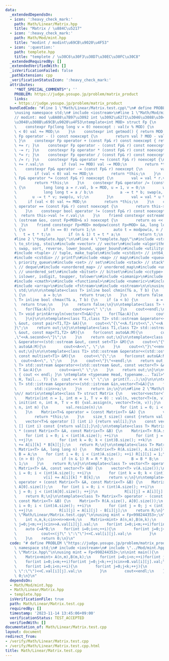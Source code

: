 ```yaml
---
data:
  _extendedDependsOn:
  - icon: ':heavy_check_mark:'
    path: Math/Linear/Matrix.hpp
    title: "Matrix / \u884C\u5217"
  - icon: ':heavy_check_mark:'
    path: Math/Mod/mint.hpp
    title: "modint / modint\u69CB\u9020\u4F53"
  - icon: ':question:'
    path: templete.hpp
    title: "templete / \u30C6\u30F3\u30D7\u30EC\u30FC\u30C8"
  _extendedRequiredBy: []
  _extendedVerifiedWith: []
  _isVerificationFailed: false
  _pathExtension: cpp
  _verificationStatusIcon: ':heavy_check_mark:'
  attributes:
    '*NOT_SPECIAL_COMMENTS*': ''
    PROBLEM: https://judge.yosupo.jp/problem/matrix_product
    links:
    - https://judge.yosupo.jp/problem/matrix_product
  bundledCode: "#line 1 \"Math/Linear/Matrix.test.cpp\"\n# define PROBLEM \"https://judge.yosupo.jp/problem/matrix_product\"\
    \nusing namespace std;\n# include <iostream>\n#line 1 \"Math/Mod/mint.hpp\"\n\n\
    // modint: mod \u8A08\u7B97\u3092 int \u3092\u6271\u3046\u3088\u3046\u306B\u6271\
    \u3048\u308B\u69CB\u9020\u4F53\ntemplate<int MOD> struct Fp {\n    long long val;\n\
    \    constexpr Fp(long long v = 0) noexcept : val(v % MOD) {\n        if (val\
    \ < 0) val += MOD;\n    }\n    constexpr int getmod() { return MOD; }\n    constexpr\
    \ Fp operator - () const noexcept {\n        return val ? MOD - val : 0;\n   \
    \ }\n    constexpr Fp operator + (const Fp& r) const noexcept { return Fp(*this)\
    \ += r; }\n    constexpr Fp operator - (const Fp& r) const noexcept { return Fp(*this)\
    \ -= r; }\n    constexpr Fp operator * (const Fp& r) const noexcept { return Fp(*this)\
    \ *= r; }\n    constexpr Fp operator / (const Fp& r) const noexcept { return Fp(*this)\
    \ /= r; }\n    constexpr Fp& operator += (const Fp& r) noexcept {\n        val\
    \ += r.val;\n        if (val >= MOD) val -= MOD;\n        return *this;\n    }\n\
    \    constexpr Fp& operator -= (const Fp& r) noexcept {\n        val -= r.val;\n\
    \        if (val < 0) val += MOD;\n        return *this;\n    }\n    constexpr\
    \ Fp& operator *= (const Fp& r) noexcept {\n        val = val * r.val % MOD;\n\
    \        return *this;\n    }\n    constexpr Fp& operator /= (const Fp& r) noexcept\
    \ {\n        long long a = r.val, b = MOD, u = 1, v = 0;\n        while (b) {\n\
    \            long long t = a / b;\n            a -= t * b; swap(a, b);\n     \
    \       u -= t * v; swap(u, v);\n        }\n        val = val * u % MOD;\n   \
    \     if (val < 0) val += MOD;\n        return *this;\n    }\n    constexpr bool\
    \ operator == (const Fp& r) const noexcept {\n        return this->val == r.val;\n\
    \    }\n    constexpr bool operator != (const Fp& r) const noexcept {\n      \
    \  return this->val != r.val;\n    }\n    friend constexpr ostream& operator <<\
    \ (ostream &os, const Fp<MOD>& x) noexcept {\n        return os << x.val;\n  \
    \  }\n    friend constexpr Fp<MOD> modpow(const Fp<MOD> &a, long long n) noexcept\
    \ {\n        if (n == 0) return 1;\n        auto t = modpow(a, n / 2);\n     \
    \   t = t * t;\n        if (n & 1) t = t * a;\n        return t;\n    }\n};\n\n\
    #line 2 \"templete.hpp\"\n\n#line 4 \"templete.hpp\"\n#include <string> // string,\
    \ to_string, stoi\n#include <vector> // vector\n#include <algorithm> // min, max,\
    \ swap, sort, reverse, lower_bound, upper_bound\n#include <utility> // pair, make_pair\n\
    #include <tuple> // tuple, make_tuple\n#include <cstdint> // int64_t, int*_t\n\
    #include <cstdio> // printf\n#include <map> // map\n#include <queue> // queue,\
    \ priority_queue\n#include <set> // set\n#include <stack> // stack\n#include <deque>\
    \ // deque\n#include <unordered_map> // unordered_map\n#include <unordered_set>\
    \ // unordered_set\n#include <bitset> // bitset\n#include <cctype> // isupper,\
    \ islower, isdigit, toupper, tolower\n#include <iomanip>\n#include <climits>\n\
    #include <cmath>\n#include <functional>\n#include <numeric>\n#include <regex>\n\
    #include <array>\n#include <fstream>\n#include <sstream>\n\n\nusing namespace\
    \ std;\n\n\n\ntemplate<class T> inline bool chmin(T& a, T b) {\n    if (a > b)\
    \ {\n        a = b;\n        return true;\n    }\n    return false;\n}\ntemplate<class\
    \ T> inline bool chmax(T& a, T b) {\n    if (a < b) {\n        a = b;\n      \
    \  return true;\n    }\n    return false;\n}\n\ntemplate<class T> void printArray(vector<T>&A){\n\
    \    for(T&a:A){\n        cout<<a<<\" \";\n    }\n    cout<<endl;\n}\ntemplate<class\
    \ T> void printArrayln(vector<T>&A){\n    for(T&a:A){\n        cout<<a<<endl;\n\
    \    }\n}\n\n\ntemplate<class T1,class T2> std::ostream &operator<<(std::ostream\
    \ &out, const pair<T1,T2> &A){\n    cout<<\"{\"<<A.first<<\",\"<<A.second<<\"\
    }\";\n    return out;\n}\n\ntemplate<class T1,class T2> std::ostream &operator<<(std::ostream\
    \ &out, const map<T1,T2> &M){\n    for(const auto&A:M){\n        cout<<\"{\"<<A.first<<\"\
    ,\"<<A.second<<\"}\";\n    }\n    return out;\n}\n\ntemplate<class T1> std::ostream\
    \ &operator<<(std::ostream &out, const set<T1> &M){\n    cout<<\"{\";\n    for(const\
    \ auto&A:M){\n        cout<<A<<\", \";\n    }\n    cout<<\"}\"<<endl;\n    return\
    \ out;\n}\n\n\ntemplate<class T1> std::ostream &operator<<(std::ostream &out,\
    \ const multiset<T1> &M){\n    cout<<\"{\";\n    for(const auto&A:M){\n      \
    \  cout<<A<<\", \";\n    }\n    cout<<\"}\"<<endl;\n    return out;\n}\n\ntemplate<class\
    \ T> std::ostream &operator<<(std::ostream &out, const vector<T> &A){\n    for(const\
    \ T &a:A){\n        cout<<a<<\" \";\n    }\n    return out;\n}\n\nvoid print()\
    \ { cout << endl; }\n \ntemplate <typename Head, typename... Tail>\nvoid print(Head\
    \ H, Tail... T) {\n  cout << H << \" \";\n  print(T...);\n}\n\n\ntemplate<class\
    \ T> std::istream &operator>>(std::istream &in,vector<T>&A){\n    for(T&a:A){\n\
    \        std::cin>>a;\n    }\n    return in;\n}\n\n#line 2 \"Math/Linear/Matrix.hpp\"\
    \n// matrix\ntemplate<class T> struct Matrix {\n    vector<vector<T> > val;\n\
    \    Matrix(int n = 1, int m = 1, T v = 0) : val(n, vector<T>(m, v)) {}\n    void\
    \ init(int n, int m, T v = 0) {val.assign(n, vector<T>(m, v));}\n    void resize(int\
    \ n, int m) {\n        val.resize(n);\n        for (int i = 0; i < n; ++i) val[i].resize(m);\n\
    \    }\n    Matrix<T>& operator = (const Matrix<T> &A) {\n        val = A.val;\n\
    \        return *this;\n    }\n    size_t size() const {return val.size();}\n\
    \    vector<T>& operator [] (int i) {return val[i];}\n    const vector<T>& operator\
    \ [] (int i) const {return val[i];}\n};\n\ntemplate<class T> Matrix<T> operator\
    \ * (const Matrix<T> &A, const Matrix<T> &B) {\n    Matrix<T> R(A.size(), B[0].size());\n\
    \    for (int i = 0; i < (int)A.size(); ++i)\n        for (int j = 0; j < (int)B[0].size();\
    \ ++j)\n            for (int k = 0; k < (int)B.size(); ++k)\n                R[i][j]\
    \ += A[i][k] * B[k][j];\n    return R;\n}\n\ntemplate<class T> Matrix<T> pow(const\
    \ Matrix<T> &A, long long n) {\n    Matrix<T> R(A.size(), A.size());\n    auto\
    \ B = A;\n    for (int i = 0; i < (int)A.size(); ++i) R[i][i] = 1;\n    while\
    \ (n > 0) {\n        if (n & 1) R = R * B;\n        B = B * B;\n        n >>=\
    \ 1;\n    }\n    return R;\n}\n\ntemplate<class T> vector<T> operator * (const\
    \ Matrix<T> &A, const vector<T> &B) {\n    vector<T> v(A.size());\n    for (int\
    \ i = 0; i < (int)A.size(); ++i)\n        for (int k = 0; k < (int)B.size(); ++k)\n\
    \            v[i] += A[i][k] * B[k];\n    return v;\n}\n\ntemplate<class T> Matrix<T>\
    \ operator + (const Matrix<T> &A, const Matrix<T> &B) {\n    Matrix<T> R(A.size(),\
    \ A[0].size());\n    for (int i = 0; i < (int)A.size(); ++i)\n        for (int\
    \ j = 0; j < (int)A[0].size(); ++j)\n            R[i][j] = A[i][j] + B[i][j];\n\
    \    return R;\n}\n\ntemplate<class T> Matrix<T> operator - (const Matrix<T> &A,\
    \ const Matrix<T> &B) {\n    Matrix<T> R(A.size(), A[0].size());\n    for (int\
    \ i = 0; i < (int)A.size(); ++i)\n        for (int j = 0; j < (int)A[0].size();\
    \ ++j)\n            R[i][j] = A[i][j] - B[i][j];\n    return R;\n}\n\n#line 6\
    \ \"Math/Linear/Matrix.test.cpp\"\n\nusing mint = Fp<998244353>;\n\nint main(){\n\
    \    int n,m,k;cin>>n>>m>>k;\n    Matrix<mint> A(n,m),B(m,k);\n    for(int i=0;i<n;++i)for(int\
    \ j=0;j<m;++j)cin>>A.val[i][j].val;\n    for(int i=0;i<m;++i)for(int j=0;j<k;++j)cin>>B.val[i][j].val;\n\
    \    auto C=A*B;\n    for(int i=0;i<n;++i){\n        for(int j=0;j<k;++j){\n \
    \           cout<<(j?\" \":\"\")<<C.val[i][j].val;\n        }\n        cout<<endl;\n\
    \    }\n    return 0;\n}\n"
  code: "# define PROBLEM \"https://judge.yosupo.jp/problem/matrix_product\"\nusing\
    \ namespace std;\n# include <iostream>\n# include \"../Mod/mint.hpp\"\n# include\
    \ \"Matrix.hpp\"\n\nusing mint = Fp<998244353>;\n\nint main(){\n    int n,m,k;cin>>n>>m>>k;\n\
    \    Matrix<mint> A(n,m),B(m,k);\n    for(int i=0;i<n;++i)for(int j=0;j<m;++j)cin>>A.val[i][j].val;\n\
    \    for(int i=0;i<m;++i)for(int j=0;j<k;++j)cin>>B.val[i][j].val;\n    auto C=A*B;\n\
    \    for(int i=0;i<n;++i){\n        for(int j=0;j<k;++j){\n            cout<<(j?\"\
    \ \":\"\")<<C.val[i][j].val;\n        }\n        cout<<endl;\n    }\n    return\
    \ 0;\n}\n"
  dependsOn:
  - Math/Mod/mint.hpp
  - Math/Linear/Matrix.hpp
  - templete.hpp
  isVerificationFile: true
  path: Math/Linear/Matrix.test.cpp
  requiredBy: []
  timestamp: '2023-11-14 13:45:06+09:00'
  verificationStatus: TEST_ACCEPTED
  verifiedWith: []
documentation_of: Math/Linear/Matrix.test.cpp
layout: document
redirect_from:
- /verify/Math/Linear/Matrix.test.cpp
- /verify/Math/Linear/Matrix.test.cpp.html
title: Math/Linear/Matrix.test.cpp
---
```

